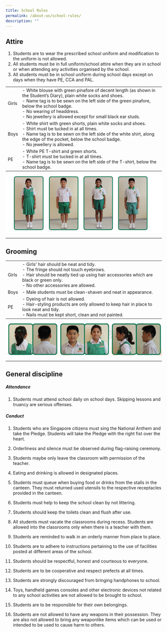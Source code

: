 ```yaml
---
title: School Rules
permalink: /about-us/school-rules/
description: ""
---
```

Attire
------

1.  Students are to wear the prescribed school uniform and modification to the uniform is not allowed.
2.  All students must be in full uniform/school attire when they are in school or when attending any activities organised by the school.
3.  All students must be in school uniform during school days except on days when they have PE, CCA and PAL.

|   |   | 
| -------- | -------- |
| Girls  | - White blouse with green pinafore of decent length (as shown in the Student’s Diary), plain white socks and shoes. <br> - Name tag is to be sewn on the left side of the green pinafore, below the school badge. <br>- No wearing of headdress. <br>- No jewellery is allowed except for small black ear studs.| 
|Boys| - White shirt with green shorts, plain white socks and shoes. <br>- Shirt must be tucked in at all times. <br>- Name tag is to be sewn on the left side of the white shirt, along the edge of the pocket, below the school badge. <br>- No jewellery is allowed.<br>|
|PE| - White PE T-shirt and green shorts. <br>- T-shirt must be tucked in at all times. <br> - Name tag is to be sewn on the left side of the T-shirt, below the school badge. |

![](/images/Attire.png)

---------------------------------------------------------------------


Grooming
--------

|   |   | 
| -------- | -------- |
|Girls| - Girls’ hair should be neat and tidy. <br>- The fringe should not touch eyebrows. <br>- Hair should be neatly tied up using hair accessories which are black or green only. <br>- No other accessories are allowed. <br>|
|Boys| - Male students must be clean-shaven and neat in appearance.|
|PE| - Dyeing of hair is not allowed. <br>- Hair-styling products are only allowed to keep hair in place to look neat and tidy. <br>- Nails must be kept short, clean and not painted.|

![](/images/Grooming2.png)

----------------------------------

General discipline
------------------

##### Attendance

1.  Students must attend school daily on school days. Skipping lessons and truancy are serious offenses.
    

##### Conduct

1.  Students who are Singapore citizens must sing the National Anthem and take the Pledge. Students will take the Pledge with the right fist over the heart.
    

2.  Orderliness and silence must be observed during flag-raising ceremony.
    

3.  Students maybe only leave the classroom with permission of the teacher.
    

4.  Eating and drinking is allowed in designated places.
    

5.  Students must queue when buying food or drinks from the stalls in the canteen. They must returned used utensils to the respective receptacles provided in the canteen.
    

6.  Students must help to keep the school clean by not littering.
    

7.  Students should keep the toilets clean and flush after use.
    

8.  All students must vacate the classrooms during recess. Students are allowed into the classrooms only when there is a teacher with them.
    

9.  Students are reminded to walk in an orderly manner from place to place.
    

10.  Students are to adhere to instructions pertaining to the use of facilities posted at different areas of the school.
    

11.  Students should be respectful, honest and courteous to everyone.
    

12.  Students are to be cooperative and respect prefects at all times.
    

13.  Students are strongly discouraged from bringing handphones to school.
    

14.  Toys, handheld games consoles and other electronic devices not related to any school activities are not allowed to be brought to school.

15.  Students are to be responsible for their own belongings.

16.  Students are not allowed to have any weapons in their possession. They are also not allowed to bring any weaponlike items which can be used or intended to be used to cause harm to others.